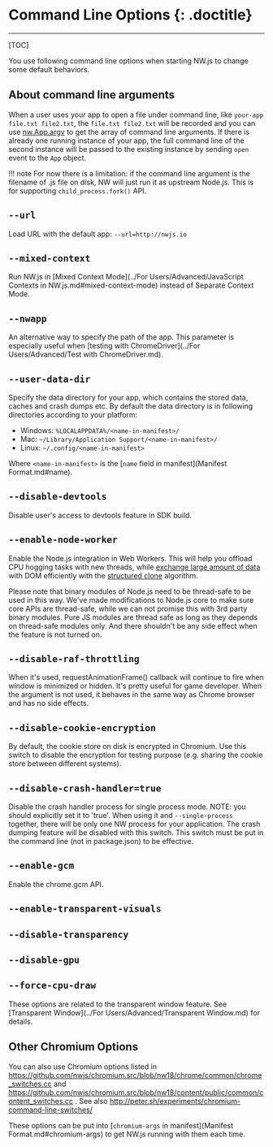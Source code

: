 # Command Line Options {: .doctitle}
---

[TOC]

You use following command line options when starting NW.js to change some default behaviors.

## About command line arguments

When a user uses your app to open a file under command line, like `your-app file.txt file2.txt`, the `file.txt file2.txt` will be recorded and you can use [nw.App.argv](App.md) to get the array of command line arguments.  If there is already one running instance of your app, the full command line of the second instance will be passed to the existing instance by sending `open` event to the `App` object.

!!! note
    For now there is a limitation: if the command line argument is the filename of .js file on disk, NW will just run it as upstream Node.js. This is for supporting `child_process.fork()` API.

## `--url`

Load URL with the default app: `--url=http://nwjs.io`

## `--mixed-context`

Run NW.js in [Mixed Context Mode](../For Users/Advanced/JavaScript Contexts in NW.js.md#mixed-context-mode) instead of Separate Context Mode.

## `--nwapp`

An alternative way to specify the path of the app. This parameter is especially useful when [testing with ChromeDriver](../For Users/Advanced/Test with ChromeDriver.md).

## `--user-data-dir`

Specify the data directory for your app, which contains the stored data, caches and crash dumps etc. By default the data directory is in following directories according to your platform:

* Windows: `%LOCALAPPDATA%/<name-in-manifest>/`
* Mac: `~/Library/Application Support/<name-in-manifest>/`
* Linux: `~/.config/<name-in-manifest>`

Where `<name-in-manifest>` is the [`name` field in manifest](Manifest Format.md#name).

## `--disable-devtools`

Disable user's access to devtools feature in SDK build.

## `--enable-node-worker`

Enable the Node.js integration in Web Workers. This will help you offload CPU hogging tasks with new threads, while [exchange large amount of data](https://developer.mozilla.org/en-US/docs/Web/API/Worker/postMessage) with DOM efficiently with the [structured clone](https://developer.mozilla.org/en-US/docs/Web/API/Web_Workers_API/Structured_clone_algorithm) algorithm.

Please note that binary modules of Node.js need to be thread-safe to be used in this way. We've made modifications to Node.js core to make sure core APIs are thread-safe, while we can not promise this with 3rd party binary modules. Pure JS modules are thread safe as long as they depends on thread-safe modules only. And there shouldn't be any side effect when the feature is not turned on.

## `--disable-raf-throttling`

When it's used, requestAnimationFrame() callback will continue to fire when window is minimized or hidden. It's pretty useful for game developer. When the argument is not used, it behaves in the same way as Chrome browser and has no side effects.

## `--disable-cookie-encryption`

By default, the cookie store on disk is encrypted in Chromium. Use this switch to disable the encryption for testing purpose (e.g. sharing the cookie store between different systems).

## `--disable-crash-handler=true`

Disable the crash handler process for single process mode. NOTE: you should explicitly set it to 'true'. When using it and `--single-process` together, there will be only one NW process for your application. The crash dumping feature will be disabled with this switch. This switch must be put in the command line (not in package.json) to be effective.

## `--enable-gcm`

Enable the chrome.gcm API.

## `--enable-transparent-visuals`
## `--disable-transparency`
## `--disable-gpu`
## `--force-cpu-draw`

These options are related to the transparent window feature. See [Transparent Window](../For Users/Advanced/Transparent Window.md) for details.

## Other Chromium Options

You can also use Chromium options listed in https://github.com/nwjs/chromium.src/blob/nw18/chrome/common/chrome_switches.cc and https://github.com/nwjs/chromium.src/blob/nw18/content/public/common/content_switches.cc . See also http://peter.sh/experiments/chromium-command-line-switches/

These options can be put into [`chromium-args` in manifest](Manifest Format.md#chromium-args) to get NW.js running with them each time.

